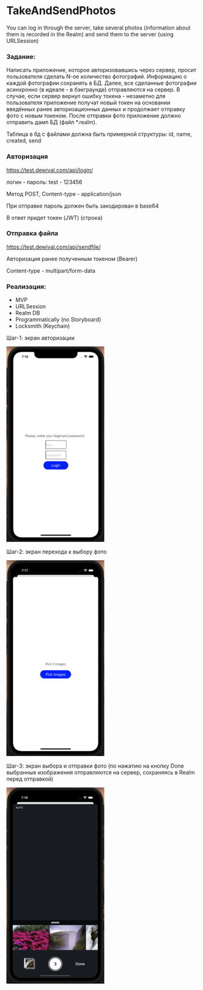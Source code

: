 # TakeAndSendPhotos
You can log in through the server, take several photos (information about them is recorded in the Realm) and send them to the server (using URLSession)

### Задание:

Написать приложение, которое авторизовавшись через сервер, просит пользователя сделать N-ое количество фотографий. Информацию о каждой фотографии сохранять в БД. Далее, все сделанные фотографии асинхронно (в идеале - в бэкграунде) отправляются на сервер. В случае, если сервер вернул ошибку токена - незаметно для пользователя приложение получат новый токен на основании введённых ранее авторизационных данных и продолжает отправку фото с новым токеном. После отправки фото приложение должно отправить дамп БД (файл *.realm). 

Таблица в бд с файлами должна быть примерной структуры: id, name, created, send

### Авторизация

https://test.dewival.com/api/login/

логин - пароль: test - 123456

Метод POST, Content-type - application/json

При отправке пароль должен быть закодирован в base64

В ответ придет токен (JWT) (строка)

### Отправка файла
https://test.dewival.com/api/sendfile/

Авторизация ранее полученным токеном (Bearer)

Content-type - multipart/form-data

### Реализация:
- MVP
- URLSession
- Realm DB
- Programmatically (no Storyboard)
- Locksmith (Keychain)

Шаг-1: экран авторизации

<img width="256" alt="example" src="https://raw.githubusercontent.com/semjonG/TakeAndSendPhotos/main/1screen.png"><br>

Шаг-2: экран перехода к выбору фото

<img width="256" alt="example" src="https://raw.githubusercontent.com/semjonG/TakeAndSendPhotos/main/2screen.png"><br>

Шаг-3: экран выбора и отправки фото (по нажатию на кнопку Done выбранные изображения отправляются на сервер, сохраняясь в Realm перед отправкой)

<img width="256" alt="example" src="https://raw.githubusercontent.com/semjonG/TakeAndSendPhotos/main/3screen.png"><br>
